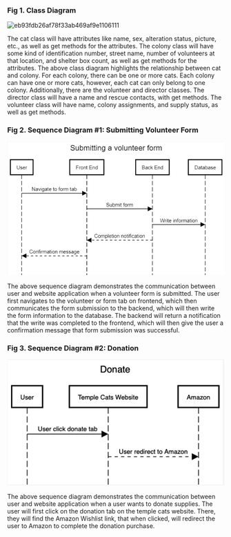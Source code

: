 ### Fig 1. Class Diagram
![eb93fdb26af78f33ab469af9e1106111](https://user-images.githubusercontent.com/45643520/141032334-4351df26-c733-4c5a-9cba-ea9e78722919.png)

The cat class will have attributes like name, sex, alteration status, picture, etc., as well as get methods for the attributes. The colony class will have some kind of identification number, street name, number of volunteers at that location, and shelter box count, as well as get methods for the attributes. The above class diagram highlights the relationship between cat and colony. For each colony, there can be one or more cats. Each colony can have one or more cats, however, each cat can only belong to one colony. Additionally, there are the volunteer and director classes. The director class will have a name and rescue contacts, with get methods. The volunteer class will have name, colony assignments, and supply status, as well as get methods.

### Fig 2. Sequence Diagram #1: Submitting Volunteer Form
![sequence diagram one](https://github.com/CIS3296SoftwareDesignF21/prj-04-templecats/blob/valKeo-week3md/sq1.png)

The above sequence diagram demonstrates the communication between user and website application when a volunteer form is submitted. The user first navigates to the volunteer or form tab on frontend, which then communicates the form submission to the backend, which will then write the form information to the database. The backend will return a notification that the write was completed to the frontend, which will then give the user a confirmation message that form submission was successful.

### Fig 3. Sequence Diagram #2: Donation
![sequence diagram two](https://github.com/CIS3296SoftwareDesignF21/prj-04-templecats/blob/valKeo-week3md/sq2.png)

The above sequence diagram demonstrates the communication between user and website application when a user wants to donate supplies. The user will first click on the donation tab on the temple cats website. There, they will find the Amazon Wishlist link, that when clicked, will redirect the user to Amazon to complete the donation purchase.
